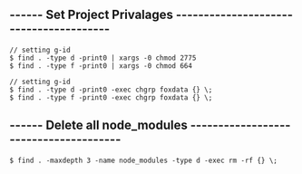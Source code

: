 ## ------ Set Project Privalages ---------------------------------------

    // setting g-id
    $ find . -type d -print0 | xargs -0 chmod 2775
    $ find . -type f -print0 | xargs -0 chmod 664

    // setting g-id
    $ find . -type d -print0 -exec chgrp foxdata {} \;
    $ find . -type f -print0 -exec chgrp foxdata {} \;
    

## ------ Delete all node_modules --------------------------------------

    $ find . -maxdepth 3 -name node_modules -type d -exec rm -rf {} \;